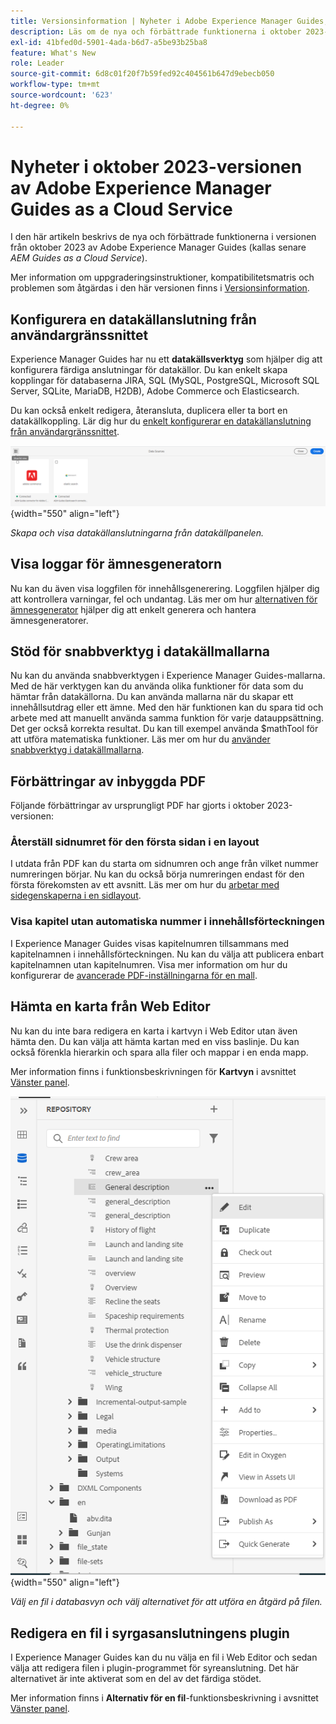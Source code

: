 ```yaml
---
title: Versionsinformation | Nyheter i Adobe Experience Manager Guides, oktober 2023-versionen
description: Läs om de nya och förbättrade funktionerna i oktober 2023-versionen av Adobe Experience Manager Guides as a Cloud Service.
exl-id: 41bfed0d-5901-4ada-b6d7-a5be93b25ba8
feature: What's New
role: Leader
source-git-commit: 6d8c01f20f7b59fed92c404561b647d9ebecb050
workflow-type: tm+mt
source-wordcount: '623'
ht-degree: 0%

---
```


# Nyheter i oktober 2023-versionen av Adobe Experience Manager Guides as a Cloud Service

I den här artikeln beskrivs de nya och förbättrade funktionerna i versionen från oktober 2023 av Adobe Experience Manager Guides (kallas senare *AEM Guides as a Cloud Service*).

Mer information om uppgraderingsinstruktioner, kompatibilitetsmatris och problemen som åtgärdas i den här versionen finns i [Versionsinformation](release-notes-2023-10-0.md).


## Konfigurera en datakällanslutning från användargränssnittet

Experience Manager Guides har nu ett **datakällsverktyg** som hjälper dig att konfigurera färdiga anslutningar för datakällor. Du kan enkelt skapa kopplingar för databaserna JIRA, SQL (MySQL, PostgreSQL, Microsoft SQL Server, SQLite, MariaDB, H2DB), Adobe Commerce och Elasticsearch.

Du kan också enkelt redigera, återansluta, duplicera eller ta bort en datakällkoppling. Lär dig hur du [enkelt konfigurerar en datakällanslutning från användargränssnittet](../cs-install-guide/conf-data-source-connector-tools.md).

![datakällanslutningar listade på panelen Datakällor](assets/data-sources-create-window.png){width="550" align="left"}

*Skapa och visa datakällanslutningarna från datakällpanelen.*

## Visa loggar för ämnesgeneratorn

Nu kan du även visa loggfilen för innehållsgenerering. Loggfilen hjälper dig att kontrollera varningar, fel och undantag.  Läs mer om hur [alternativen för ämnesgenerator](../user-guide/web-editor-content-snippet.md#options-for-a-topic-generator) hjälper dig att enkelt generera och hantera ämnesgeneratorer.

## Stöd för snabbverktyg i datakällmallarna

Nu kan du använda snabbverktygen i Experience Manager Guides-mallarna. Med de här verktygen kan du använda olika funktioner för data som du hämtar från datakällorna. Du kan använda mallarna när du skapar ett innehållsutdrag eller ett ämne. Med den här funktionen kan du spara tid och arbete med att manuellt använda samma funktion för varje datauppsättning.  Det ger också korrekta resultat.
Du kan till exempel använda $mathTool för att utföra matematiska funktioner.
Läs mer om hur du [använder snabbverktyg i datakällmallarna](../user-guide/web-editor-content-snippet.md#use-velocity-tools).


## Förbättringar av inbyggda PDF

Följande förbättringar av ursprungligt PDF har gjorts i oktober 2023-versionen:

### Återställ sidnumret för den första sidan i en layout

I utdata från PDF kan du starta om sidnumren och ange från vilket nummer numreringen börjar. Nu kan du också börja numreringen endast för den första förekomsten av ett avsnitt.
Läs mer om hur du [arbetar med sidegenskaperna i en sidlayout](../native-pdf/design-page-layout.md#page-props-page-layout).


### Visa kapitel utan automatiska nummer i innehållsförteckningen

I Experience Manager Guides visas kapitelnumren tillsammans med kapitelnamnen i innehållsförteckningen. Nu kan du välja att publicera enbart kapitelnamnen utan kapitelnumren. Visa mer information om hur du konfigurerar de [avancerade PDF-inställningarna för en mall](../native-pdf/components-pdf-template.md#advanced-pdf-settings).

## Hämta en karta från Web Editor

Nu kan du inte bara redigera en karta i kartvyn i Web Editor utan även hämta den. Du kan välja att hämta kartan med en viss baslinje. Du kan också förenkla hierarkin och spara alla filer och mappar i en enda mapp.

Mer information finns i funktionsbeskrivningen för **Kartvyn** i avsnittet [Vänster panel](../user-guide/web-editor-features.md#id2051EA0M0HS).

![alternativmeny för en fil i databasvyn](assets/options-menu-repo-view-file-level-2310.png){width="550" align="left"}

*Välj en fil i databasvyn och välj alternativet för att utföra en åtgärd på filen.*

## Redigera en fil i syrgasanslutningens plugin

I Experience Manager Guides kan du nu välja en fil i Web Editor och sedan välja att redigera filen i plugin-programmet för syreanslutning. Det här alternativet är inte aktiverat som en del av det färdiga stödet.

Mer information finns i **Alternativ för en fil**-funktionsbeskrivning i avsnittet [Vänster panel](../user-guide/web-editor-features.md#id2051EA0M0HS).
